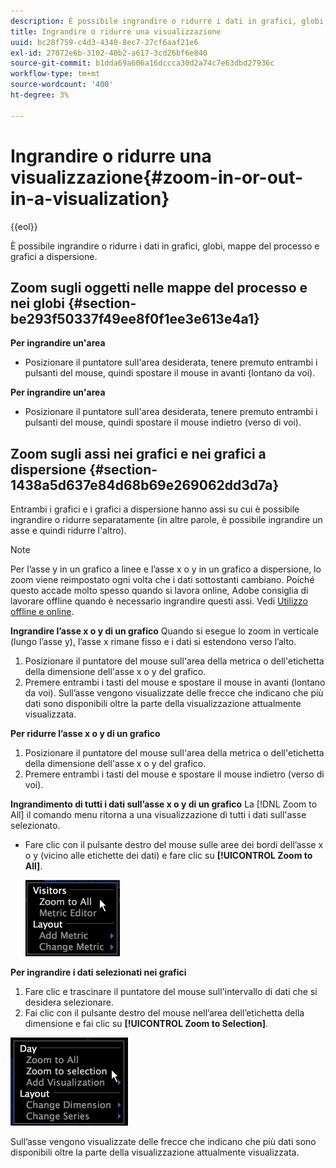 ```yaml
---
description: È possibile ingrandire o ridurre i dati in grafici, globi, mappe del processo e grafici a dispersione.
title: Ingrandire o ridurre una visualizzazione
uuid: bc28f759-c4d3-4340-8ec7-27cf6aaf21e6
exl-id: 27072e6b-3102-40b2-a617-3cd26bf6e840
source-git-commit: b1dda69a606a16dccca30d2a74c7e63dbd27936c
workflow-type: tm+mt
source-wordcount: '400'
ht-degree: 3%

---
```


# Ingrandire o ridurre una visualizzazione{#zoom-in-or-out-in-a-visualization}

{{eol}}

È possibile ingrandire o ridurre i dati in grafici, globi, mappe del processo e grafici a dispersione.

## Zoom sugli oggetti nelle mappe del processo e nei globi {#section-be293f50337f49ee8f0f1ee3e613e4a1}

**Per ingrandire un&#39;area**

* Posizionare il puntatore sull&#39;area desiderata, tenere premuto entrambi i pulsanti del mouse, quindi spostare il mouse in avanti (lontano da voi).

**Per ingrandire un&#39;area**

* Posizionare il puntatore sull&#39;area desiderata, tenere premuto entrambi i pulsanti del mouse, quindi spostare il mouse indietro (verso di voi).

## Zoom sugli assi nei grafici e nei grafici a dispersione {#section-1438a5d637e84d68b69e269062dd3d7a}

Entrambi i grafici e i grafici a dispersione hanno assi su cui è possibile ingrandire o ridurre separatamente (in altre parole, è possibile ingrandire un asse e quindi ridurre l&#39;altro).

>[!NOTE]
>
>Per l’asse y in un grafico a linee e l’asse x o y in un grafico a dispersione, lo zoom viene reimpostato ogni volta che i dati sottostanti cambiano. Poiché questo accade molto spesso quando si lavora online, Adobe consiglia di lavorare offline quando è necessario ingrandire questi assi. Vedi [Utilizzo offline e online](../../../home/c-get-started/c-off-on.md#concept-cef8758ede044b18b3558376c5eb9f54).

**Ingrandire l’asse x o y di un grafico** Quando si esegue lo zoom in verticale (lungo l’asse y), l’asse x rimane fisso e i dati si estendono verso l’alto.

1. Posizionare il puntatore del mouse sull&#39;area della metrica o dell&#39;etichetta della dimensione dell&#39;asse x o y del grafico.
1. Premere entrambi i tasti del mouse e spostare il mouse in avanti (lontano da voi). Sull’asse vengono visualizzate delle frecce che indicano che più dati sono disponibili oltre la parte della visualizzazione attualmente visualizzata.

**Per ridurre l’asse x o y di un grafico**

1. Posizionare il puntatore del mouse sull&#39;area della metrica o dell&#39;etichetta della dimensione dell&#39;asse x o y del grafico.
1. Premere entrambi i tasti del mouse e spostare il mouse indietro (verso di voi).

**Ingrandimento di tutti i dati sull’asse x o y di un grafico** La [!DNL Zoom to All] il comando menu ritorna a una visualizzazione di tutti i dati sull&#39;asse selezionato.

* Fare clic con il pulsante destro del mouse sulle aree dei bordi dell’asse x o y (vicino alle etichette dei dati) e fare clic su **[!UICONTROL Zoom to All]**.

   ![](assets/vis_ZoomToAll.png)

**Per ingrandire i dati selezionati nei grafici**

1. Fare clic e trascinare il puntatore del mouse sull&#39;intervallo di dati che si desidera selezionare.
1. Fai clic con il pulsante destro del mouse nell’area dell’etichetta della dimensione e fai clic su **[!UICONTROL Zoom to Selection]**.

![](assets/vis_ZoomToSelection.png)

Sull’asse vengono visualizzate delle frecce che indicano che più dati sono disponibili oltre la parte della visualizzazione attualmente visualizzata.
